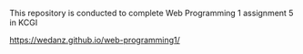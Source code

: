 This repository is conducted to complete Web Programming 1 assignment 5 in KCGI

https://wedanz.github.io/web-programming1/

